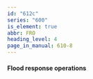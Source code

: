 ```yaml
---
id: "612c"
series: "600"
is_element: true
abbr: FRO
heading_level: 4
page_in_manual: 610-8
---
```


#### Flood response operations